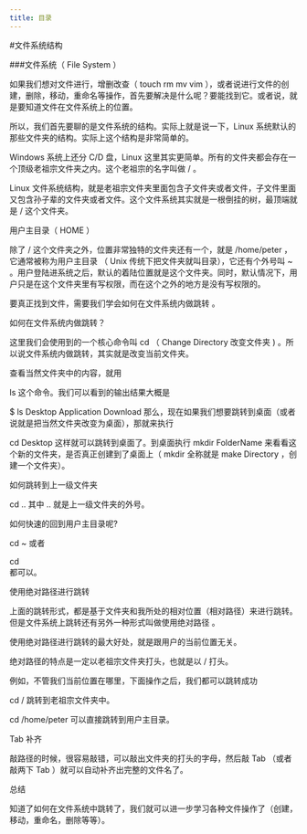 ```yaml
---
title: 目录
---
```





#文件系统结构

###文件系统（ File System ）

如果我们想对文件进行，增删改查（ touch rm mv vim ），或者说进行文件的创建，删除，移动，重命名等操作，首先要解决是什么呢？要能找到它。或者说，就是要知道文件在文件系统上的位置。

所以，我们首先要聊的是文件系统的结构。实际上就是说一下，Linux 系统默认的那些文件夹的结构。实际上这个结构是非常简单的。

Windows 系统上还分 C/D 盘，Linux 这里其实更简单。所有的文件夹都会存在一个顶级老祖宗文件夹之内。这个老祖宗的名字叫做 / 。

Linux 文件系统结构，就是老祖宗文件夹里面包含子文件夹或者文件，子文件里面又包含孙子辈的文件夹或者文件。这个文件系统其实就是一根倒挂的树，最顶端就是 / 这个文件夹。

用户主目录（ HOME ）

除了 / 这个文件夹之外，位置非常独特的文件夹还有一个，就是 /home/peter ，它通常被称为用户主目录 （ Unix 传统下把文件夹就叫目录），它还有个外号叫 ~ 。用户登陆进系统之后，默认的着陆位置就是这个文件夹。同时，默认情况下，用户只是在这个文件夹里有写权限，而在这个之外的地方是没有写权限的。

要真正找到文件，需要我们学会如何在文件系统内做跳转 。

如何在文件系统内做跳转？

这里我们会使用到的一个核心命令叫 cd （ Change Directory 改变文件夹 ) 。所以说文件系统内做跳转，其实就是改变当前文件夹。

查看当然文件夹中的内容，就用

ls
这个命令。我们可以看到的输出结果大概是

$ ls
Desktop Application Download
那么，现在如果我们想要跳转到桌面（或者说就是把当然文件夹改变为桌面），那就来执行

cd Desktop
这样就可以跳转到桌面了。到桌面执行 mkdir FolderName 来看看这个新的文件夹，是否真正创建到了桌面上（ mkdir 全称就是 make Directory ，创建一个文件夹）。

如何跳转到上一级文件夹

cd ..
其中 .. 就是上一级文件夹的外号。

如何快速的回到用户主目录呢?

cd ~
或者

cd  
都可以。

使用绝对路径进行跳转

上面的跳转形式，都是基于文件夹和我所处的相对位置（相对路径）来进行跳转。但是文件系统上跳转还有另外一种形式叫做使用绝对路径 。

使用绝对路径进行跳转的最大好处，就是跟用户的当前位置无关。

绝对路径的特点是一定以老祖宗文件夹打头，也就是以 / 打头。

例如，不管我们当前位置在哪里，下面操作之后，我们都可以跳转成功

cd /
跳转到老祖宗文件夹中。

cd /home/peter
可以直接跳转到用户主目录。

Tab 补齐

敲路径的时候，很容易敲错，可以敲出文件夹的打头的字母，然后敲 Tab （或者敲两下 Tab ）就可以自动补齐出完整的文件名了。

总结

知道了如何在文件系统中跳转了，我们就可以进一步学习各种文件操作了（创建，移动，重命名，删除等等）。
